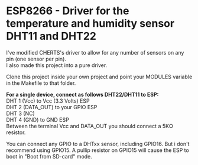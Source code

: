 ESP8266 - Driver for the temperature and humidity sensor DHT11 and DHT22
========================================================================

I've modified CHERTS's driver to allow for any number of sensors on any pin (one sensor per pin).<br>
I also made this project into a pure driver.<br>

Clone this project inside your own project and point your MODULES variable in the Makefile to that folder. 

<b>For a single device, connect as follows DHT22/DHT11 to ESP:</b><br>
DHT 1 (Vcc) to Vcc (3.3 Volts) ESP<br>
DHT 2 (DATA_OUT) to your GPIO ESP<br>
DHT 3 (NC)<br>
DHT 4 (GND) to GND ESP<br>
Between the terminal Vcc and DATA_OUT you should connect a 5KΩ resistor.

You can connect any GPIO to a DHTxx sensor, including GPIO16. But i don't recommend using GPIO15. A pullip resistor on GPIO15 will cause the ESP to boot in "Boot from SD-card" mode.